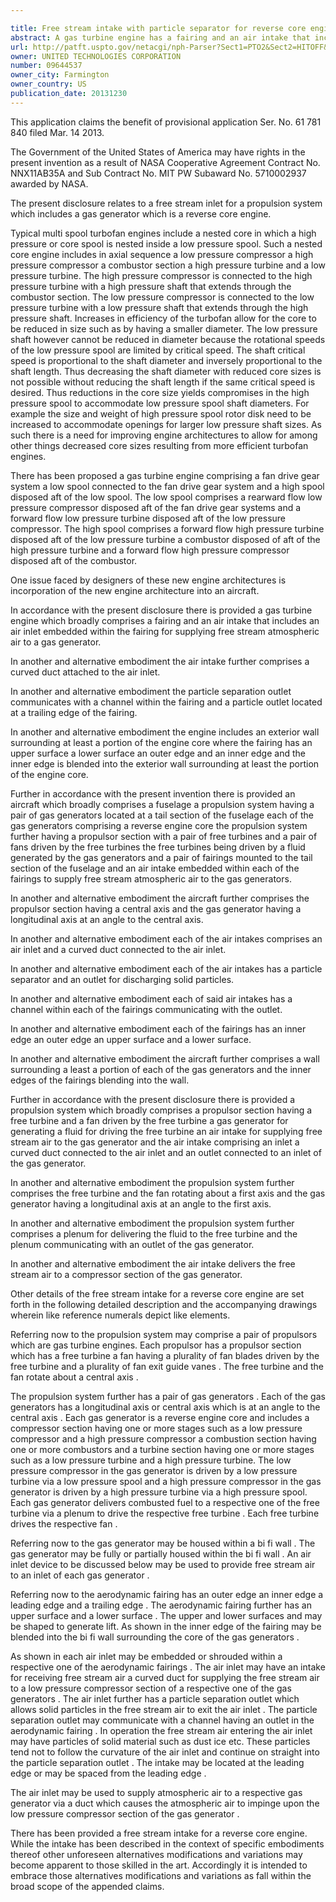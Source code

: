 ```yaml
---

title: Free stream intake with particle separator for reverse core engine
abstract: A gas turbine engine has a fairing and an air intake that includes an air inlet embedded within the fairing for supplying free stream atmospheric air to a gas generator.
url: http://patft.uspto.gov/netacgi/nph-Parser?Sect1=PTO2&Sect2=HITOFF&p=1&u=%2Fnetahtml%2FPTO%2Fsearch-adv.htm&r=1&f=G&l=50&d=PALL&S1=09644537&OS=09644537&RS=09644537
owner: UNITED TECHNOLOGIES CORPORATION
number: 09644537
owner_city: Farmington
owner_country: US
publication_date: 20131230
---
```

This application claims the benefit of provisional application Ser. No. 61 781 840 filed Mar. 14 2013.

The Government of the United States of America may have rights in the present invention as a result of NASA Cooperative Agreement Contract No. NNX11AB35A and Sub Contract No. MIT PW Subaward No. 5710002937 awarded by NASA.

The present disclosure relates to a free stream inlet for a propulsion system which includes a gas generator which is a reverse core engine.

Typical multi spool turbofan engines include a nested core in which a high pressure or core spool is nested inside a low pressure spool. Such a nested core engine includes in axial sequence a low pressure compressor a high pressure compressor a combustor section a high pressure turbine and a low pressure turbine. The high pressure compressor is connected to the high pressure turbine with a high pressure shaft that extends through the combustor section. The low pressure compressor is connected to the low pressure turbine with a low pressure shaft that extends through the high pressure shaft. Increases in efficiency of the turbofan allow for the core to be reduced in size such as by having a smaller diameter. The low pressure shaft however cannot be reduced in diameter because the rotational speeds of the low pressure spool are limited by critical speed. The shaft critical speed is proportional to the shaft diameter and inversely proportional to the shaft length. Thus decreasing the shaft diameter with reduced core sizes is not possible without reducing the shaft length if the same critical speed is desired. Thus reductions in the core size yields compromises in the high pressure spool to accommodate low pressure spool shaft diameters. For example the size and weight of high pressure spool rotor disk need to be increased to accommodate openings for larger low pressure shaft sizes. As such there is a need for improving engine architectures to allow for among other things decreased core sizes resulting from more efficient turbofan engines.

There has been proposed a gas turbine engine comprising a fan drive gear system a low spool connected to the fan drive gear system and a high spool disposed aft of the low spool. The low spool comprises a rearward flow low pressure compressor disposed aft of the fan drive gear systems and a forward flow low pressure turbine disposed aft of the low pressure compressor. The high spool comprises a forward flow high pressure turbine disposed aft of the low pressure turbine a combustor disposed of aft of the high pressure turbine and a forward flow high pressure compressor disposed aft of the combustor.

One issue faced by designers of these new engine architectures is incorporation of the new engine architecture into an aircraft.

In accordance with the present disclosure there is provided a gas turbine engine which broadly comprises a fairing and an air intake that includes an air inlet embedded within the fairing for supplying free stream atmospheric air to a gas generator.

In another and alternative embodiment the air intake further comprises a curved duct attached to the air inlet.

In another and alternative embodiment the particle separation outlet communicates with a channel within the fairing and a particle outlet located at a trailing edge of the fairing.

In another and alternative embodiment the engine includes an exterior wall surrounding at least a portion of the engine core where the fairing has an upper surface a lower surface an outer edge and an inner edge and the inner edge is blended into the exterior wall surrounding at least the portion of the engine core.

Further in accordance with the present invention there is provided an aircraft which broadly comprises a fuselage a propulsion system having a pair of gas generators located at a tail section of the fuselage each of the gas generators comprising a reverse engine core the propulsion system further having a propulsor section with a pair of free turbines and a pair of fans driven by the free turbines the free turbines being driven by a fluid generated by the gas generators and a pair of fairings mounted to the tail section of the fuselage and an air intake embedded within each of the fairings to supply free stream atmospheric air to the gas generators.

In another and alternative embodiment the aircraft further comprises the propulsor section having a central axis and the gas generator having a longitudinal axis at an angle to the central axis.

In another and alternative embodiment each of the air intakes comprises an air inlet and a curved duct connected to the air inlet.

In another and alternative embodiment each of the air intakes has a particle separator and an outlet for discharging solid particles.

In another and alternative embodiment each of said air intakes has a channel within each of the fairings communicating with the outlet.

In another and alternative embodiment each of the fairings has an inner edge an outer edge an upper surface and a lower surface.

In another and alternative embodiment the aircraft further comprises a wall surrounding a least a portion of each of the gas generators and the inner edges of the fairings blending into the wall.

Further in accordance with the present disclosure there is provided a propulsion system which broadly comprises a propulsor section having a free turbine and a fan driven by the free turbine a gas generator for generating a fluid for driving the free turbine an air intake for supplying free stream air to the gas generator and the air intake comprising an inlet a curved duct connected to the air inlet and an outlet connected to an inlet of the gas generator.

In another and alternative embodiment the propulsion system further comprises the free turbine and the fan rotating about a first axis and the gas generator having a longitudinal axis at an angle to the first axis.

In another and alternative embodiment the propulsion system further comprises a plenum for delivering the fluid to the free turbine and the plenum communicating with an outlet of the gas generator.

In another and alternative embodiment the air intake delivers the free stream air to a compressor section of the gas generator.

Other details of the free stream intake for a reverse core engine are set forth in the following detailed description and the accompanying drawings wherein like reference numerals depict like elements.

Referring now to the propulsion system may comprise a pair of propulsors which are gas turbine engines. Each propulsor has a propulsor section which has a free turbine a fan having a plurality of fan blades driven by the free turbine and a plurality of fan exit guide vanes . The free turbine and the fan rotate about a central axis .

The propulsion system further has a pair of gas generators . Each of the gas generators has a longitudinal axis or central axis which is at an angle to the central axis . Each gas generator is a reverse engine core and includes a compressor section having one or more stages such as a low pressure compressor and a high pressure compressor a combustion section having one or more combustors and a turbine section having one or more stages such as a low pressure turbine and a high pressure turbine. The low pressure compressor in the gas generator is driven by a low pressure turbine via a low pressure spool and a high pressure compressor in the gas generator is driven by a high pressure turbine via a high pressure spool. Each gas generator delivers combusted fuel to a respective one of the free turbine via a plenum to drive the respective free turbine . Each free turbine drives the respective fan .

Referring now to the gas generator may be housed within a bi fi wall . The gas generator may be fully or partially housed within the bi fi wall . An air inlet device to be discussed below may be used to provide free stream air to an inlet of each gas generator .

Referring now to the aerodynamic fairing has an outer edge an inner edge a leading edge and a trailing edge . The aerodynamic fairing further has an upper surface and a lower surface . The upper and lower surfaces and may be shaped to generate lift. As shown in the inner edge of the fairing may be blended into the bi fi wall surrounding the core of the gas generators .

As shown in each air inlet may be embedded or shrouded within a respective one of the aerodynamic fairings . The air inlet may have an intake for receiving free stream air a curved duct for supplying the free stream air to a low pressure compressor section of a respective one of the gas generators . The air inlet further has a particle separation outlet which allows solid particles in the free stream air to exit the air inlet . The particle separation outlet may communicate with a channel having an outlet in the aerodynamic fairing . In operation the free stream air entering the air inlet may have particles of solid material such as dust ice etc. These particles tend not to follow the curvature of the air inlet and continue on straight into the particle separation outlet . The intake may be located at the leading edge or may be spaced from the leading edge .

The air inlet may be used to supply atmospheric air to a respective gas generator via a duct which causes the atmospheric air to impinge upon the low pressure compressor section of the gas generator .

There has been provided a free stream intake for a reverse core engine. While the intake has been described in the context of specific embodiments thereof other unforeseen alternatives modifications and variations may become apparent to those skilled in the art. Accordingly it is intended to embrace those alternatives modifications and variations as fall within the broad scope of the appended claims.

